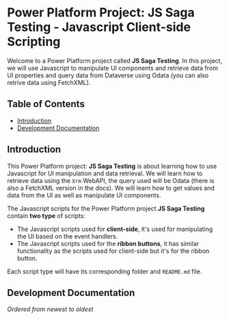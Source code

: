 # Power Platform Project: JS Saga Testing - Javascript Client-side Scripting

Welcome to a Power Platform project called **JS Saga Testing**. In this project, we will use Javascript to manipulate UI components and retrieve data from UI properties and query data from Dataverse using Odata (you can also retrive data using FetchXML).

## Table of Contents

- [Introduction](#introduction)
- [Development Documentation](#development-documentation)

## Introduction

This Power Platform project: **JS Saga Testing** is about learning how to use Javascript for UI manipulation and data retrieval. We will learn how to retrieve data using the `Xrm` WebAPI, the query used will be Odata (there is also a FetchXML version in the docs). We will learn how to get values and data from the UI as well as manipulate UI components.

The Javascript scripts for the Power Platform project **JS Saga Testing** contain **two type** of scripts:

- The Javascript scripts used for **client-side**, it's used for manipulating the UI based on the event handlers.
- The Javascript scripts used for the **ribbon buttons**, it has similar functionality as the scripts used for client-side but it's for the ribbon button.

Each script type will have its corresponding folder and `README.md` file.

## Development Documentation

_Ordered from newest to oldest_
